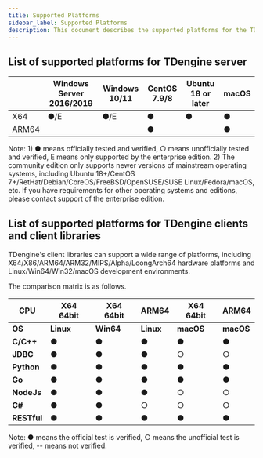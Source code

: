 ```yaml
---
title: Supported Platforms
sidebar_label: Supported Platforms
description: This document describes the supported platforms for the TDengine server, client, and client libraries.
---
```


## List of supported platforms for TDengine server

|              | **Windows Server 2016/2019** | **Windows 10/11** | **CentOS 7.9/8** | **Ubuntu 18 or later** | **macOS** |
| ------------ | ---------------------------- | ----------------- | ---------------- | ---------------- | --------- |
| X64          | ●/E                          | ●/E               | ●                | ●                | ●         |
| ARM64        |                              |                   | ●                |                  | ●         |

Note: 1) ● means officially tested and verified, ○ means unofficially tested and verified, E means only supported by the enterprise edition. 2) The community edition only supports newer versions of mainstream operating systems, including Ubuntu 18+/CentOS 7+/RetHat/Debian/CoreOS/FreeBSD/OpenSUSE/SUSE Linux/Fedora/macOS, etc. If you have requirements for other operating systems and editions, please contact support of the enterprise edition.

## List of supported platforms for TDengine clients and client libraries

TDengine's client libraries can support a wide range of platforms, including X64/X86/ARM64/ARM32/MIPS/Alpha/LoongArch64 hardware platforms and Linux/Win64/Win32/macOS development environments.

The comparison matrix is as follows.

| **CPU**     | **X64 64bit** | **X64 64bit** | **ARM64** | **X64 64bit** | **ARM64** |
| ----------- | ------------- | ------------- | --------- | ------------- | --------- |
| **OS**      | **Linux**     | **Win64**     | **Linux** | **macOS**     | **macOS** |
| **C/C++**   | ●             | ●             | ●         | ●             | ●         |
| **JDBC**    | ●             | ●             | ●         | ○             | ○         |
| **Python**  | ●             | ●             | ●         | ●             | ●         |
| **Go**      | ●             | ●             | ●         | ●             | ●         |
| **NodeJs**  | ●             | ●             | ●         | ○             | ○         |
| **C#**      | ●             | ●             | ○         | ○             | ○         |
| **RESTful** | ●             | ●             | ●         | ●             | ●         |

Note: ● means the official test is verified, ○ means the unofficial test is verified, -- means not verified.
